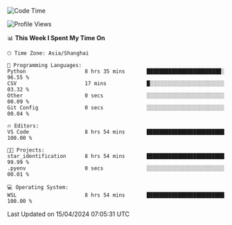 <!--START_SECTION:waka-->
![Code Time](http://img.shields.io/badge/Code%20Time-1%2C612%20hrs%2022%20mins-blue)

![Profile Views](http://img.shields.io/badge/Profile%20Views-0-blue)

📊 **This Week I Spent My Time On** 

```text
🕑︎ Time Zone: Asia/Shanghai

💬 Programming Languages: 
Python                   8 hrs 35 mins       ████████████████████████░   96.55 % 
CSV                      17 mins             █░░░░░░░░░░░░░░░░░░░░░░░░   03.32 % 
Other                    0 secs              ░░░░░░░░░░░░░░░░░░░░░░░░░   00.09 % 
Git Config               0 secs              ░░░░░░░░░░░░░░░░░░░░░░░░░   00.04 % 

🔥 Editors: 
VS Code                  8 hrs 54 mins       █████████████████████████   100.00 % 

🐱‍💻 Projects: 
star_identification      8 hrs 54 mins       █████████████████████████   99.99 % 
.pyenv                   0 secs              ░░░░░░░░░░░░░░░░░░░░░░░░░   00.01 % 

💻 Operating System: 
WSL                      8 hrs 54 mins       █████████████████████████   100.00 % 
```


 Last Updated on 15/04/2024 07:05:31 UTC
<!--END_SECTION:waka-->